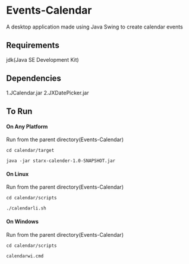 # Events-Calendar

A desktop application made using Java Swing to create calendar events

## Requirements

jdk(Java SE Development Kit)

## Dependencies

1.JCalendar.jar
2.JXDatePicker.jar

## To Run

#### On Any Platform

Run from the parent directory(Events-Calendar)
```
cd calendar/target
```
```
java -jar starx-calender-1.0-SNAPSHOT.jar
```
#### On Linux

Run from the parent directory(Events-Calendar)
```
cd calendar/scripts
```
```
./calendarli.sh
```

#### On Windows

Run from the parent directory(Events-Calendar)
```
cd calendar/scripts
```
```
calendarwi.cmd
```
